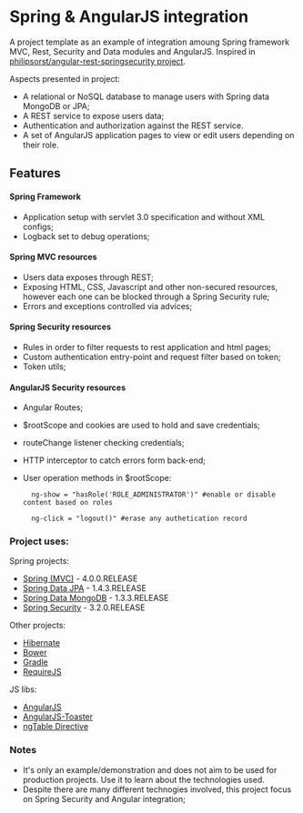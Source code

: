# Spring & AngularJS integration

A project template as an example of integration amoung Spring framework MVC, Rest, Security and Data modules and AngularJS. Inspired in [philipsorst/angular-rest-springsecurity project](https://github.com/philipsorst/angular-rest-springsecurity).

Aspects presented in project:

* A relational or NoSQL database to manage users with Spring data MongoDB or JPA;
* A REST service to expose users data;
* Authentication and authorization against the REST service.
* A set of AngularJS application pages to view or edit users depending on their role.

## Features

#### Spring Framework

* Application setup with servlet 3.0 specification and without XML configs;
* Logback set to debug operations;

#### Spring MVC resources

* Users data exposes through REST;
* Exposing HTML, CSS, Javascript and other non-secured resources, however each one can be blocked through a Spring Security rule;
* Errors and exceptions controlled via advices;

#### Spring Security resources

* Rules in order to filter requests to rest application and html pages;
* Custom authentication entry-point and request filter based on token;
* Token utils;

#### AngularJS Security resources

* Angular Routes;
* $rootScope and cookies are used to hold and save credentials;
* routeChange listener checking credentials;
* HTTP interceptor to catch errors form back-end;
* User operation methods in $rootScope:

        ng-show = "hasRole('ROLE_ADMINISTRATOR')" #enable or disable content based on roles
        
        ng-click = "logout()" #erase any authetication record

### Project uses:

Spring projects:
- [Spring (MVC)](http://github.com/spring-projects/spring-framework) - 4.0.0.RELEASE
- [Spring Data JPA](http://github.com/spring-projects/spring-data-jpa) - 1.4.3.RELEASE
- [Spring Data MongoDB](http://github.com/spring-projects/spring-data-mongodb) - 1.3.3.RELEASE
- [Spring Security](http://github.com/spring-projects/spring-security) - 3.2.0.RELEASE

Other projects:
- [Hibernate](http://hibernate.org/)
- [Bower](https://github.com/bower/bower)
- [Gradle](https://github.com/gradle/gradle)
- [RequireJS](https://github.com/jrburke/requirejs)

JS libs:
- [AngularJS](https://github.com/angular/angular.js)
- [AngularJS-Toaster](https://github.com/jirikavi/AngularJS-Toaster)
- [ngTable Directive](http://bazalt-cms.com/ng-table/)

### Notes

* It's only an example/demonstration and does not aim to be used for production projects. Use it to learn about the technologies used.
* Despite there are many different technogies involved, this project focus on Spring Security and Angular integration;
